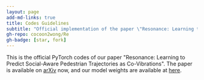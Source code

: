 ```yaml
---
layout: page
add-md-links: true
title: Codes Guidelines
subtitle: "Official implementation of the paper \"Resonance: Learning to Predict Social-Aware Pedestrian Trajectories as Co-Vibrations\""
gh-repo: cocoon2wong/Re
gh-badge: [star, fork]
---
```

<!--
 * @Author: Conghao Wong
 * @Date: 2024-11-29 11:27:18
 * @LastEditors: Conghao Wong
 * @LastEditTime: 2024-12-04 15:06:29
 * @Github: https://cocoon2wong.github.io
 * Copyright 2024 Conghao Wong, All Rights Reserved.
-->

This is the official PyTorch codes of our paper "Resonance: Learning to Predict Social-Aware Pedestrian Trajectories as Co-Vibrations".
The paper is available on [arXiv](https://arxiv.org/abs/2412.02447) now, and our model weights are available at [here](https://github.com/cocoon2wong/Project-Monandaeg/tree/Re).
